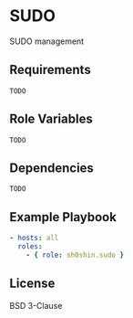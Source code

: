 # SUDO
SUDO management

## Requirements
`TODO`

## Role Variables
`TODO`

## Dependencies
`TODO`


## Example Playbook
```yaml
- hosts: all
  roles:
    - { role: sh0shin.sudo }
```

## License
BSD 3-Clause
